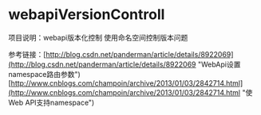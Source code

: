 # webapiVersionControll

项目说明：webapi版本化控制 使用命名空间控制版本问题 

参考链接：[http://blog.csdn.net/panderman/article/details/8922069](http://blog.csdn.net/panderman/article/details/8922069 "WebApi设置namespace路由参数")
[http://www.cnblogs.com/champoin/archive/2013/01/03/2842714.html](http://www.cnblogs.com/champoin/archive/2013/01/03/2842714.html "使Web API支持namespace")

